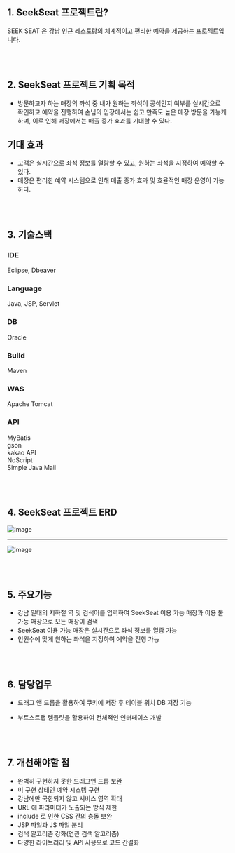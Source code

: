 ## 1. SeekSeat 프로젝트란?

SEEK SEAT 은 강남 인근 레스토랑의 체계적이고 편리한 예약을 제공하는 프로젝트입니다.

<br><br>

## 2. SeekSeat 프로젝트 기획 목적 
- 방문하고자 하는 매장의 좌석 중 내가 원하는 좌석이 공석인지 여부를 실시간으로 확인하고 예약을 진행하여 손님의 입장에서는 쉽고 만족도 높은 매장 방문을 가능케 하며, 이로 인해 매장에서는 매출 증가 효과를 기대할 수 있다.
  <br>
  
## 기대 효과
- 고객은 실시간으로 좌석 정보를 열람할 수 있고, 원하는 좌석을 지정하여 예약할 수 있다.
- 매장은 편리한 예약 시스템으로 인해 매출 증가 효과 및 효율적인 매장 운영이 가능하다.
  
<br><br>

## 3. 기술스택
### IDE  <br>
Eclipse, Dbeaver <br>
### Language <br>
Java, JSP, Servlet
### DB <br>
Oracle  <br>
### Build <br>
Maven  <br>
### WAS  <br>
Apache Tomcat  <br>
### API <br>
MyBatis  <br>
     gson     <br>
     kakao API     <br>
     NoScript  <br> 
    Simple Java Mail



<br><br>
## 4. SeekSeat 프로젝트 ERD 
![image](https://github.com/kkkssh/SeekSeat/assets/132419843/942df683-ae95-46f0-8787-3bdb144e6d42)
<br><hr>
![image](https://github.com/kkkssh/SeekSeat/assets/132419843/06308df4-c1f1-4f25-9a58-8ba0ca6e4abc)


<br><br>

## 5. 주요기능
- 강남 일대의 지하철 역 및 검색어를 입력하여 SeekSeat 이용 가능 매장과 이용 불가능 매장으로 모든 매장이 검색
- SeekSeat 이용 가능 매장은 실시간으로 좌석 정보를 열람 가능
- 인원수에 맞게 원하는 좌석을 지정하여 예약을 진행 가능

<br><br>

## 6. 담당업무
- 드래그 앤 드롭을 활용하여 쿠키에 저장 후 테이블 위치 DB 저장 기능
- 부트스트랩 템플릿을 활용하여 전체적인 인터페이스 개발

  <br><br>

## 7. 개선해야할 점
- 완벽히 구현하지 못한 드래그앤 드롭 보완
- 미 구현 상태인 예약 시스템 구현
- 강남에만 국한되지 않고 서비스 영역 확대
- URL 에 파라미터가 노출되는 방식 제한
- include 로 인한 CSS 간의 충돌 보완
- JSP 파일과 JS 파일 분리
- 검색 알고리즘 강화(연관 검색 알고리즘)
- 다양한 라이브러리 및 API 사용으로 코드 간결화


